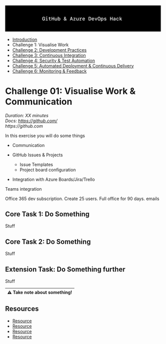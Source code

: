 ![Banner](../../resources/welcomebanner.png)

<!--- - Introduction--->
- [Introduction](../../)
- Challenge 1: Visualise Work
- [Challenge 2: Development Practices](content/02_development_practices)
- [Challenge 3: Continuous Integration](content/03_continuous_integration)
- [Challenge 4: Security & Test Automation](content/04_security_and_test_automation)
- [Challenge 5: Automated Deployment & Continuous Delivery](content/05_automated_deployment)
- [Challenge 6: Monitoring & Feedback](content/06_monitoring_and_feedback)

# Challenge 01: Visualise Work & Communication  
_Duration: XX minutes_  
_Docs: https://github.com/_  
_https://github.com_  

In this exercise you will do some things

- Communication

- GitHub Issues & Projects
  - Issue Templates
  - Project board configuration

- Integration with Azure Boards/Jira/Trello

Teams integration

Office 365 dev subscription.  Create 25 users. Full office for 90 days.  emails

## Core Task 1: Do Something

Stuff

## Core Task 2: Do Something

Stuff

## Extension Task: Do Something further

Stuff

| :warning: Take note about something! |
| --- |

## Resources

- [Resource](https://github.com)
- [Resource](https://github.com)
- [Resource](https://github.com)
- [Resource](https://github.com)

